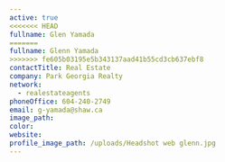```yaml
---
active: true
<<<<<<< HEAD
fullname: Glen Yamada
=======
fullname: Glenn Yamada
>>>>>>> fe605b03195e5b343137aad41b55cd3cb637ebf8
contactTitle: Real Estate
company: Park Georgia Realty
network:
  - realestateagents
phoneOffice: 604-240-2749
email: g-yamada@shaw.ca
image_path:
color:
website:
profile_image_path: /uploads/Headshot web glenn.jpg
---
```



